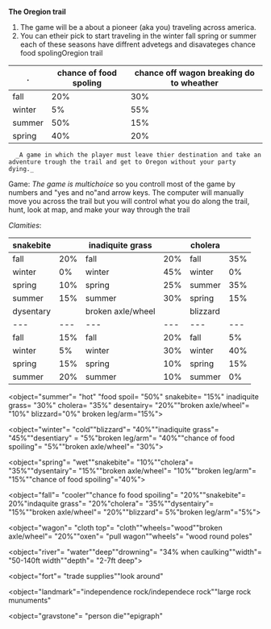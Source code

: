 **The Oregion trail**
1. The game will be a about a pioneer (aka you) traveling across america.
2.  You can etheir pick to start traveling in the winter fall spring or summer each of these seasons have diffrent advetegs and disavateges chance food spolingOregion trail    

| .     | chance of food spoling | chance off wagon breaking do to wheather |
| ------ | ---------------------- | --------------------------------------- |
| fall   | 20%                    | 30%                                     |
| winter | 5%                     | 55%                                     |
| summer | 50%                    | 15%                                     |
| spring | 40%                    | 20%                                     |

      _A game in which the player must leave thier destination and take an adventure trough the trail and get to Oregon without your party dying._

 Game:
_The game is multichoice_ so you controll most of the game by numbers and "yes and no"and arrow keys. The computer will manually move you across the trail but you will control what you do along the trail, hunt, look at map, and make your way through the trail

_Clamities_:


| snakebite |  | inadiquite grass |  | cholera |  |
| --- | --- | --- | --- | --- | --- |
| fall | 20% | fall | 20% | fall | 35% |
| winter | 0% | winter | 45% | winter | 0% |
| spring | 10% | spring | 25% | summer | 35% |
| summer | 15% | summer | 30% | spring | 15% |
| dysentary |  | broken axle/wheel |  | blizzard |  | broken leg/arm |  |
| --- | --- | --- | --- | --- | --- | --- | --- |
| fall | 15% | fall | 20% | fall | 5% | fall | 20% |
| winter | 5% | winter | 30% | winter | 40% | winter  | 10% |
| spring | 15% | spring | 10% | spring | 15% | spring  | 15% |
| summer | 20% | summer | 10% | summer | 0% | summer  | 10% |

<object="summer"= "hot" "food spoil= "50%" snakebite= "15%" inadiquite grass= "30%" cholera= "35%" desentairy= "20%""broken axle/wheel"= "10%" blizzard="0%" broken leg/arm="15%"><summer>

<object="winter"= "cold""blizzard"= "40%""inadiquite grass"= "45%""desentiary" = "5%"broken leg/arm"= "40%""chance of food spoiling"= "5%""broken axle/wheel"= "30%"><winter>

<object="spring"= "wet""snakebite"= "10%""cholera"= "35%""dysentairy"= "15%""broken axle/wheel"= "10%""broken leg/arm"= "15%""chance of food spoiling"="40%"><spring>

<object="fall"= "cooler""chance fo food spoiling"= "20%""snakebite"= 20%"indaquite grass"= "20%"cholera"= "35%""dysentairy"= "15%""broken axle/wheel"= "20%""blizzard"= 5%"broken leg/arm"="5%"><fall>

<object="wagon"= "cloth top"= "cloth""wheels="wood""broken axle/wheel"= "20%""oxen"= "pull wagon""wheels"= "wood round poles"<wagon>

<object="river"= "water""deep""drowning"= "34% when caulking""width"= "50-140ft width""depth"= "2-7ft deep"><river>

<object="fort"= "trade supplies""look around"<fort>

<object="landmark"="independence rock/independece rock""large rock munuments"<landmark>

<object="gravstone"= "person die""epigraph"<gravestone>

